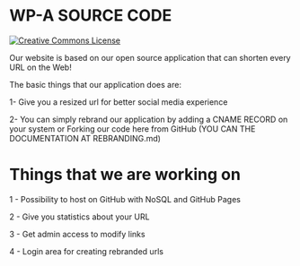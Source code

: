 WP-A SOURCE CODE
===============================
<a rel="license" href="http://creativecommons.org/licenses/by/4.0/"><img alt="Creative Commons License" style="border-width:0" src="https://i.creativecommons.org/l/by/4.0/88x31.png" /></a>


Our website is based on our open source application that can shorten every URL on the Web!


The basic things that our application does are:

  1- Give you a resized url for better social media experience

  2- You can simply rebrand our application by adding a CNAME RECORD on your system or Forking our code here from GitHub (YOU CAN THE DOCUMENTATION AT REBRANDING.md)

Things that we are working on
=============================
  1 - Possibility to host on GitHub with NoSQL and GitHub Pages

  2 - Give you statistics about your URL

  3 - Get admin access to modify links

  4 - Login area for creating rebranded urls 
